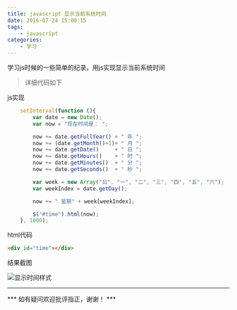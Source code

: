 ```yaml
---
title: javascript 显示当前系统时间
date: 2016-07-24 15:00:15
tags: 
    - javascript
categories: 
    - 学习
---
```

学习js时候的一些简单的纪录，用js实现显示当前系统时间

> 详细代码如下

<!--more-->

js实现
```javascript
	setInterval(function (){
		var date = new Date();
		var now = "现在时间是： ";

		now += date.getFullYear() + " 年 ";
		now += (date.getMonth()+1)+ " 月 ";
		now += date.getDate()     + " 日 ";
		now += date.getHours()    + " 时 ";
		now += date.getMinutes()  + " 分 ";
		now += date.getSeconds()  + " 秒 ";

		var week = new Array("日", "一", "二", "三", "四", "五", "六");
		var weekIndex = date.getDay();

		now += " 星期" + week[weekIndex];

		$("#time").html(now);
	}, 1000);
```
html代码
```html
<div id="time"></div>
```
结果截图

![显示时间样式](http://onl0zwdvm.bkt.clouddn.com/jstime.png)

---

*** 如有疑问欢迎批评指正，谢谢！ ***

